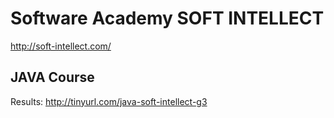 # Software Academy SOFT INTELLECT
http://soft-intellect.com/
## JAVA Course
Results: http://tinyurl.com/java-soft-intellect-g3

